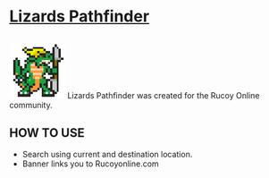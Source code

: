 # [Lizards Pathfinder](https://na-hikari.github.io/Rucoy-Online-Lizards-Pathfinder/)
##
![alt text](https://raw.githubusercontent.com/Na-Hikari/Rucoy-Online-Lizards-Pathfinder/master/images/General_Krinok.gif)
Lizards Pathfinder was created for the Rucoy Online community.

>

## HOW TO USE
* Search using current and destination location.
* Banner links you to Rucoyonline.com
